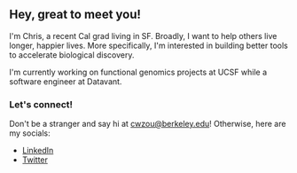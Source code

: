 ## Hey, great to meet you!

I'm Chris, a recent Cal grad living in SF. Broadly, I want to help others live longer, happier lives. More specifically, I'm interested in building better tools to accelerate biological discovery.

I'm currently working on functional genomics projects at UCSF while a software engineer at Datavant.

### Let's connect!
Don't be a stranger and say hi at cwzou@berkeley.edu! Otherwise, here are my socials:
- [LinkedIn](https://linkedin.com/in/chriswzou)
- [Twitter](https://twitter.com/chriwzou)


